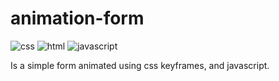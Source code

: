 # animation-form
![css](https://img.shields.io/badge/-css-blue)
![html](https://img.shields.io/badge/-html-red)
![javascript](https://img.shields.io/badge/-javascript-yellow)

Is a simple form animated using css keyframes, and javascript.